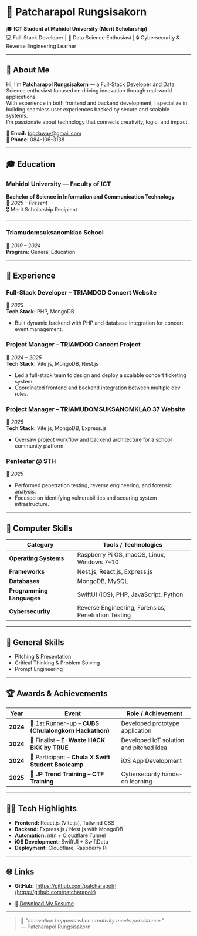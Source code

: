 # 👋 Patcharapol Rungsisakorn

🎓 **ICT Student at Mahidol University (Merit Scholarship)**  
💻 Full-Stack Developer | 🧠 Data Science Enthusiast | 🔒 Cybersecurity & Reverse Engineering Learner  

---

## 🧩 About Me
Hi, I’m **Patcharapol Rungsisakorn** — a Full-Stack Developer and Data Science enthusiast focused on driving innovation through real-world applications.  
With experience in both frontend and backend development, I specialize in building seamless user experiences backed by secure and scalable systems.  
I’m passionate about technology that connects creativity, logic, and impact.

📧 **Email:** [topdaway@gmail.com](mailto:topdaway@gmail.com)  
📱 **Phone:** 084-106-3138  

---

## 🎓 Education

### Mahidol University — Faculty of ICT  
**Bachelor of Science in Information and Communication Technology**  
📅 *2025 – Present*  
🎖️ Merit Scholarship Recipient  

---

### Triamudomsuksanomklao School  
📅 *2019 – 2024*  
**Program:** General Education  

---

## 💼 Experience

### **Full-Stack Developer – TRIAMDOD Concert Website**  
📅 *2023*  
**Tech Stack:** PHP, MongoDB  
- Built dynamic backend with PHP and database integration for concert event management.

### **Project Manager – TRIAMDOD Concert Project**  
📅 *2024 – 2025*  
**Tech Stack:** Vite.js, MongoDB, Nest.js  
- Led a full-stack team to design and deploy a scalable concert ticketing system.  
- Coordinated frontend and backend integration between multiple dev roles.

### **Project Manager – TRIAMUDOMSUKSANOMKLAO 37 Website**  
📅 *2025*  
**Tech Stack:** Vite.js, MongoDB, Express.js  
- Oversaw project workflow and backend architecture for a school community platform.

### **Pentester @ STH**  
📅 *2025*  
- Performed penetration testing, reverse engineering, and forensic analysis.  
- Focused on identifying vulnerabilities and securing system infrastructure.

---

## 🧠 Computer Skills

| Category | Tools / Technologies |
|-----------|----------------------|
| **Operating Systems** | Raspberry Pi OS, macOS, Linux, Windows 7–10 |
| **Frameworks** | Nest.js, React.js, Express.js |
| **Databases** | MongoDB, MySQL |
| **Programming Languages** | SwiftUI (iOS), PHP, JavaScript, Python |
| **Cybersecurity** | Reverse Engineering, Forensics, Penetration Testing |

---

## 🧰 General Skills
- Pitching & Presentation  
- Critical Thinking & Problem Solving  
- Prompt Engineering  

---

## 🏆 Awards & Achievements

| Year | Event | Role / Achievement |
|------|--------|-------------------|
| **2024** | 🥈 1st Runner-up – **CUBS (Chulalongkorn Hackathon)** | Developed prototype application |
| **2024** | 🏁 Finalist – **E-Waste HACK BKK by TRUE** | Developed IoT solution and pitched idea |
| **2024** | 🚀 Participant – **Chula X Swift Student Bootcamp** | iOS App Development |
| **2025** | 🔐 **JP Trend Training – CTF Training** | Cybersecurity hands-on learning |

---

## 🧑‍💻 Tech Highlights
- **Frontend:** React.js (Vite.js), Tailwind CSS  
- **Backend:** Express.js / Nest.js with MongoDB  
- **Automation:** n8n + Cloudflare Tunnel  
- **iOS Development:** SwiftUI + SwiftData  
- **Deployment:** Cloudflare, Raspberry Pi  

---

## 🌐 Links
- **GitHub:** [https://github.com/patcharapolr](https://github.com/patcharapolr)  

- 📄 [Download My Resume](./resume.pdf)

---

> 💬 *“Innovation happens when creativity meets persistence.”*  
> — Patcharapol Rungsisakorn
